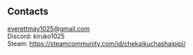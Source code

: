 ## Contacts

everettmay1025@gmail.com<br/>
Discord: kiruko1025<br/>
Steam: https://steamcommunity.com/id/chekaikuchashaipipi/<br/>
